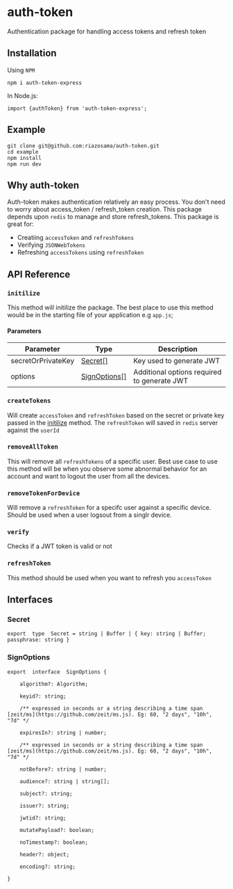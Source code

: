 # auth-token
Authentication package for handling access tokens and refresh token

## Installation
Using `NPM`

    npm i auth-token-express
In Node.js:

    import {authToken} from 'auth-token-express';

## Example

    git clone git@github.com:riazosama/auth-token.git
    cd example
    npm install
    npm run dev

## Why auth-token
Auth-token makes authentication relatively an easy process. You don't need to worry about access_token / refresh_token creation. This package depends upon `redis` to manage and store refresh_tokens. This package is great for:

 - Creatiing `accessToken` and `refreshTokens`
 - Verifying `JSONWebTokens`
 - Refreshing `accessTokens` using `refreshToken`

## API Reference
### `initilize`
This method will initilize the package. The best place to use this method would be in the starting file of your application e.g `app.js`;

#### Parameters
| Parameter | Type | Description |
|--|--|--|
| secretOrPrivateKey  | [Secret[]](#secret)  | Key used to generate JWT |
| options | [SignOptions[]](#signoptions) | Additional options required to generate JWT


### `createTokens`
Will create `accessToken` and `refreshToken` based on the secret or private key passed in the [initilize](#initilize) method. The `refreshToken` will saved in `redis` server against the `userId`	

### `removeAllToken`
This will remove all `refreshTokens` of a specific user. Best use case to use this method will be when you observe some abnormal behavior for an account and want to logout the user from all the devices.

### `removeTokenForDevice`
Will remove a `refreshToken` for a specifc user against a specific device. Should be used when a user logsout from a singlr device.

### `verify`
Checks if a JWT token is valid or not

### `refreshToken`
This method should be used when you want to refresh you `accessToken`

## Interfaces

### Secret

    export  type  Secret = string | Buffer | { key: string | Buffer; passphrase: string }

### SignOptions

    export  interface  SignOptions {
    
	    algorithm?: Algorithm;
    
	    keyid?: string;
    
	    /** expressed in seconds or a string describing a time span 	[zeit/ms](https://github.com/zeit/ms.js). Eg: 60, "2 days", "10h", 	"7d" */
    
	    expiresIn?: string | number;
    
	    /** expressed in seconds or a string describing a time span [zeit/ms](https://github.com/zeit/ms.js). Eg: 60, "2 days", "10h", "7d" */
    
	    notBefore?: string | number;
    
	    audience?: string | string[];
	    
	    subject?: string;
    
	    issuer?: string;
    
	    jwtid?: string;
    
	    mutatePayload?: boolean;
    
	    noTimestamp?: boolean;
    
	    header?: object;
    
	    encoding?: string;
    
    }

